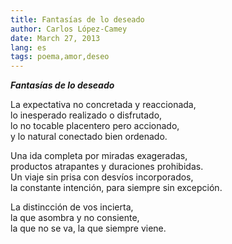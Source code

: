 ```yaml
---
title: Fantasías de lo deseado
author: Carlos López-Camey
date: March 27, 2013
lang: es
tags: poema,amor,deseo
---
```


___Fantasías de lo deseado___

La expectativa no concretada y reaccionada,  <br />
lo inesperado realizado o disfrutado, <br />
lo no tocable placentero pero accionado, <br />
y lo natural conectado bien ordenado. <br />

Una ida completa por miradas exageradas, <br />
productos atrapantes y duraciones prohibidas. <br />
Un viaje sin prisa con desvíos incorporados, <br />
la constante intención, para siempre sin excepción. <br />

La distincción de vos incierta, <br />
la que asombra y no consiente, <br />
la que no se va, la que siempre viene. <br />